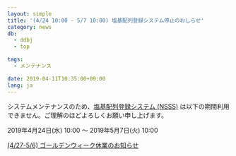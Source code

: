 ```yaml
---
layout: simple
title: '(4/24 10:00 - 5/7 10:00) 塩基配列登録システム停止のおしらせ'
category: news
db:
  - ddbj
  - top

tags:
  - メンテナンス

date: 2019-04-11T10:35:00+09:00
lang: ja
---
```


<p>システムメンテナンスのため、<a href="/ddbj/web-submission.html">塩基配列登録システム (NSSS)</a> は以下の期間利用できません。ご理解のほどよろしくお願い申し上げます。</p>

<p>2019年4月24日(水) 10:00 ～ 2019年5月7日(火) 10:00</p>

<p><a href="/news/ja/190411.html">(4/27-5/6) ゴールデンウィーク休業のお知らせ</a></p>
